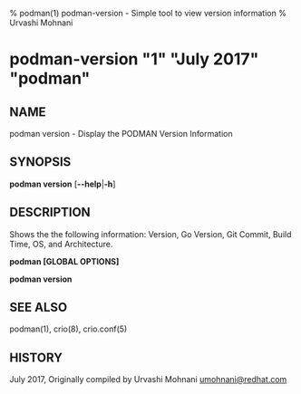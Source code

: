 % podman(1) podman-version - Simple tool to view version information
% Urvashi Mohnani
# podman-version "1" "July 2017" "podman"

## NAME
podman version - Display the PODMAN Version Information

## SYNOPSIS
**podman version**
[**--help**|**-h**]

## DESCRIPTION
Shows the the following information: Version, Go Version, Git Commit, Build Time,
OS, and Architecture.

**podman [GLOBAL OPTIONS]**

**podman version**

## SEE ALSO
podman(1), crio(8), crio.conf(5)

## HISTORY
July 2017, Originally compiled by Urvashi Mohnani <umohnani@redhat.com>
